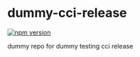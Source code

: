 # dummy-cci-release

[![npm version](https://img.shields.io/badge/%40nui%2Fdummy--cci--release-13.0.1-blue.svg)](https://artifactory.corp.adobe.com/artifactory/npm-nui-release/@nui/dummy-cci-release/-/@nui/dummy-cci-release-13.0.1.tgz)


dummy repo for dummy testing cci release